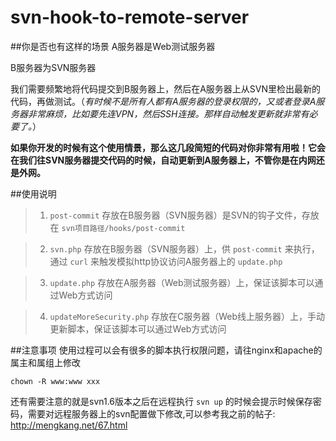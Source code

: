 svn-hook-to-remote-server
=========================
##你是否也有这样的场景
  A服务器是Web测试服务器
  
  B服务器为SVN服务器
  
  我们需要频繁地将代码提交到B服务器上，然后在A服务器上从SVN里检出最新的代码，再做测试。（*有时候不是所有人都有A服务器的登录权限的，又或者登录A服务器非常麻烦，比如要先连VPN，然后SSH连接。那样自动触发更新就非常有必要了。*）
  
  **如果你开发的时候有这个使用情景，那么这几段简短的代码对你非常有用啦！它会在我们往SVN服务器提交代码的时候，自动更新到A服务器上，不管你是在内网还是外网。**
  
##使用说明
>1. `post-commit` 存放在B服务器（SVN服务器）是SVN的钩子文件，存放在 `svn项目路径/hooks/post-commit`

>2. `svn.php` 存放在B服务器（SVN服务器）上，供 `post-commit` 来执行，通过 `curl` 来触发模拟http协议访问A服务器上的 `update.php`

>3. `update.php` 存放在A服务器（Web测试服务器）上，保证该脚本可以通过Web方式访问

>4. `updateMoreSecurity.php` 存放在C服务器（Web线上服务器）上，手动更新脚本，保证该脚本可以通过Web方式访问

##注意事项
使用过程可以会有很多的脚本执行权限问题，请往nginx和apache的属主和属组上修改
```shell
chown -R www:www xxx
```
还有需要注意的就是svn1.6版本之后在远程执行 `svn up` 的时候会提示时候保存密码，需要对远程服务器上的svn配置做下修改,可以参考我之前的帖子: http://mengkang.net/67.html
